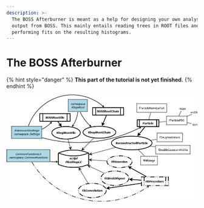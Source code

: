 ```yaml
---
description: >-
  The BOSS Afterburner is meant as a help for designing your own analysis of
  output from BOSS. This mainly entails reading trees in ROOT files and
  performing fits on the resulting histograms.
---
```


# The BOSS Afterburner

{% hint style="danger" %}
**This part of the tutorial is not yet finished.**
{% endhint %}

![Current class structure of the BOSS Afterburner](../.gitbook/assets/boss_afterburner.png)

